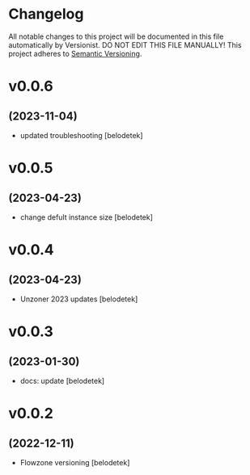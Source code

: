 # Changelog

All notable changes to this project will be documented in this file
automatically by Versionist. DO NOT EDIT THIS FILE MANUALLY!
This project adheres to [Semantic Versioning](http://semver.org/).

# v0.0.6
## (2023-11-04)

* updated troubleshooting [belodetek]

# v0.0.5
## (2023-04-23)

* change defult instance size [belodetek]

# v0.0.4
## (2023-04-23)

* Unzoner 2023 updates [belodetek]

# v0.0.3
## (2023-01-30)

* docs: update [belodetek]

# v0.0.2
## (2022-12-11)

* Flowzone versioning [belodetek]
